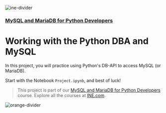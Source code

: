 ![ine-divider](https://user-images.githubusercontent.com/7065401/92672068-398e8080-f2ee-11ea-82d6-ad53f7feb5c0.png)

### [MySQL and MariaDB for Python Developers](https://my.ine.com/course/mysql-and-mariadb-for-python-developers/56439b86-fc80-41ba-bfae-cb8b2e56158d)

# Working with the Python DBA and MySQL

In this project, you will practice using Python's DB-API to access MySQL (or MariaDB).

Start with the Notebook `Project.ipynb`, and best of luck!

> This project is part of our [MySQL and MariaDB for Python Developers](https://my.ine.com/course/mysql-and-mariadb-for-python-developers/56439b86-fc80-41ba-bfae-cb8b2e56158d) course. Explore all the courses at [INE.com](https://ine.com/).

![orange-divider](https://user-images.githubusercontent.com/7065401/92672455-187a5f80-f2ef-11ea-890c-40be9474f7b7.png)